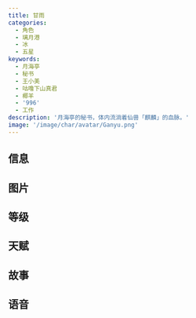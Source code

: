 ```yaml
---
title: 甘雨
categories:
  - 角色
  - 璃月港
  - 冰
  - 五星
keywords:
  - 月海亭
  - 秘书
  - 王小美
  - 咕噜下山真君
  - 椰羊
  - '996'
  - 工作
description: '月海亭的秘书，体内流淌着仙兽「麒麟」的血脉。'
image: '/image/char/avatar/Ganyu.png'
---
```


## 信息

<char-card name="ganyu"/>

## 图片

<char-image name="ganyu"/>

## 等级

<char-level name="ganyu"/>

## 天赋

<char-talent name="ganyu"/>

## 故事

<char-story name="ganyu"/>

## 语音

<char-voice name="ganyu"/>
